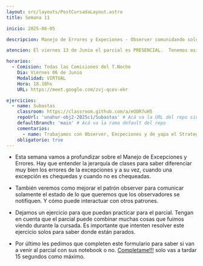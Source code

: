 ```yaml
---
layout: src/layouts/PostCursadaLayout.astro
title: Semana 11

inicio: 2025-06-05

descripcion: Manejo de Errores y Expeciones - Observer comunidando solo el estado de cambio.

atencion: El viernes 13 de Junio el parcial es PRESENCIAL.  Tenemos asignadas las aulas MA-109; MA-113 Y MA-103. Esta última (la MA-103) es para todos aquellos que lleven su computadora personal. Por último más abajo les pedidmos que completen un formulario muy báisco para saber si van a venir al parcial con sus notebook o no.

horarios:
  - Comision: Todas las Comisiones del T.Noche
    Dia: Viernes 06 de Junio
    Modalidad: VIRTUAL
    Hora: 18.10hs
    URL: https://meet.google.com/zvj-qcev-ekr

ejercicios:
  - name: Subastas
    classroom: https://classroom.github.com/a/eODR7uH5
    repoUrl: 'unahur-obj2-2025c1/Subastas' # Acá va la URL del repo sin el "https://github.com/"
    defaultBranch: 'main' # Acá va la rama default del repo
    comentarios:
      - name: Trabajamos con Observer, Excpeciones y de yapa el Strategy.
    obligatorio: true
---
```


- Esta semana vamos a profundizar sobre el Manejo de Excepciones y Errores. Hay que entender la jerarquía de clases para saber diferenciar muy bien los errores de la excepciones y a su vez, cuando una excepción es chequedas y cuando no es chequeadas.

- También veremos como mejorar el patrón observer para comunicar solamente el estado de lo que queremos que los observadores se notifiquen. Y cómo puede interactuar con otros patrones.

- Dejamos un ejercicio para que puedan practicar para el parcial. Tengan en cuenta que el parcial puede combinar muchas cosas que fuimos viendo durante la cursada. Es importante que intenten resolver este ejercicio solos para saber donde están parados.

- Por último les pedimos que completen este formulario para saber si van a venir al parcial con sus notebook o no. <a href="https://docs.google.com/forms/d/e/1FAIpQLSeoOKaOPYrgVYwgp8POyCgHO7B45aUiXcivCM4mV7BZTwnsDA/viewform" target="\_blank"> Completame!!!</a> solo vas a tardar 15 segundos como máximo.

